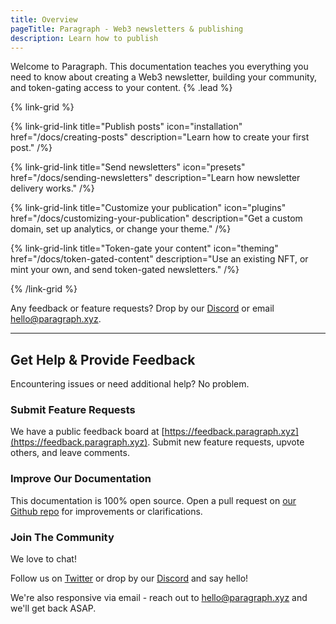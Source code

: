 ```yaml
---
title: Overview
pageTitle: Paragraph - Web3 newsletters & publishing
description: Learn how to publish
---
```


Welcome to Paragraph. This documentation teaches you everything you need to know about creating a Web3 newsletter, building your community, and token-gating access to your content. {% .lead %}

{% link-grid %}

{% link-grid-link title="Publish posts" icon="installation" href="/docs/creating-posts" description="Learn how to create your first post." /%}

{% link-grid-link title="Send newsletters" icon="presets" href="/docs/sending-newsletters" description="Learn how newsletter delivery works." /%}

{% link-grid-link title="Customize your publication" icon="plugins" href="/docs/customizing-your-publication" description="Get a custom domain, set up analytics, or change your theme." /%}

{% link-grid-link title="Token-gate your content" icon="theming" href="/docs/token-gated-content" description="Use an existing NFT, or mint your own, and send token-gated newsletters." /%}

{% /link-grid %}

Any feedback or feature requests? Drop by our [Discord](https://paragraph.xyz/discord) or email [hello@paragraph.xyz](mailto:hello@paragraph.xyz).

---

## Get Help & Provide Feedback

Encountering issues or need additional help? No problem.

### Submit Feature Requests

We have a public feedback board at [https://feedback.paragraph.xyz](https://feedback.paragraph.xyz). Submit new feature requests, upvote others, and leave comments.

### Improve Our Documentation

This documentation is 100% open source. Open a pull request on [our Github repo](https://github.com/paragraph-xyz/docs) for improvements or clarifications.

### Join The Community

We love to chat!

Follow us on [Twitter](https://twitter.com/paragraph_xyz) or drop by our [Discord](https://paragraph.xyz/discord) and say hello!

We're also responsive via email - reach out to [hello@paragraph.xyz](mailto:hello@paragraph.xyz) and we'll get back ASAP.
